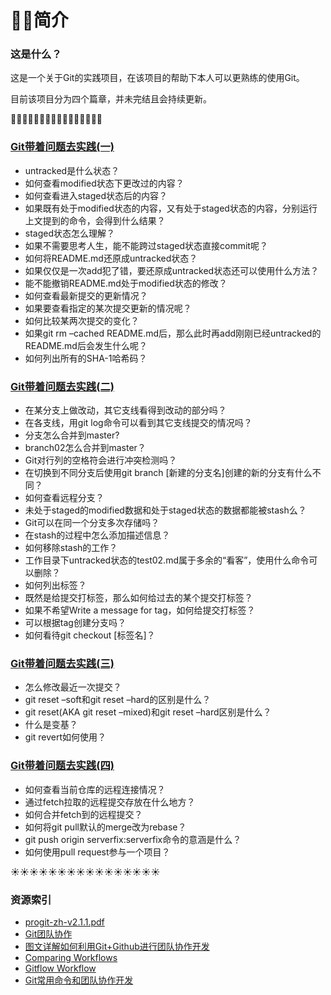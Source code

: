 # :trumpet::trumpet:简介

### 这是什么？

这是一个关于Git的实践项目，在该项目的帮助下本人可以更熟练的使用Git。

目前该项目分为四个篇章，并未完结且会持续更新。

:high_brightness::high_brightness::high_brightness::high_brightness::high_brightness::high_brightness::high_brightness::high_brightness::high_brightness::high_brightness::high_brightness::high_brightness::high_brightness::high_brightness::high_brightness::high_brightness:

### [Git带着问题去实践(一)](https://cgiirw.github.io/2018/04/12/Git_Prac/)

- untracked是什么状态？
- 如何查看modified状态下更改过的内容？
- 如何查看进入staged状态后的内容？
- 如果既有处于modified状态的内容，又有处于staged状态的内容，分别运行上文提到的命令，会得到什么结果？
- staged状态怎么理解？
- 如果不需要思考人生，能不能跨过staged状态直接commit呢？
- 如何将README.md还原成untracked状态？
- 如果仅仅是一次add犯了错，要还原成untracked状态还可以使用什么方法？
- 能不能撤销README.md处于modified状态的修改？
- 如何查看最新提交的更新情况？
- 如果要查看指定的某次提交更新的情况呢？
- 如何比较某两次提交的变化？
- 如果git rm –cached README.md后，那么此时再add刚刚已经untracked的README.md后会发生什么呢？
- 如何列出所有的SHA-1哈希码？

### [Git带着问题去实践(二)](https://cgiirw.github.io/2018/04/13/Git_Prac02/)

- 在某分支上做改动，其它支线看得到改动的部分吗？
- 在各支线，用git log命令可以看到其它支线提交的情况吗？
- 分支怎么合并到master?
- branch02怎么合并到master？
- Git对行列的空格符会进行冲突检测吗？
- 在切换到不同分支后使用git branch [新建的分支名]创建的新的分支有什么不同？
- 如何查看远程分支？
- 未处于staged的modified数据和处于staged状态的数据都能被stash么？
- Git可以在同一个分支多次存储吗？
- 在stash的过程中怎么添加描述信息？
- 如何移除stash的工作？
- 工作目录下untracked状态的test02.md属于多余的“看客”，使用什么命令可以删除？
- 如何列出标签？
- 既然是给提交打标签，那么如何给过去的某个提交打标签？
- 如果不希望Write a message for tag，如何给提交打标签？
- 可以根据tag创建分支吗？
- 如何看待git checkout [标签名]？

### [Git带着问题去实践(三)](https://cgiirw.github.io/2018/05/11/Git-Prac03/)

- 怎么修改最近一次提交？
- git reset –soft和git reset –hard的区别是什么？
- git reset(AKA git reset –mixed)和git reset –hard区别是什么？
- 什么是变基？
- git revert如何使用？

### [Git带着问题去实践(四)](https://cgiirw.github.io/2018/05/15/Git-Prac04/)

- 如何查看当前仓库的远程连接情况？
- 通过fetch拉取的远程提交存放在什么地方？
- 如何合并fetch到的远程提交？
- 如何将git pull默认的merge改为rebase？
- git push origin serverfix:serverfix命令的意涵是什么？
- 如何使用pull request参与一个项目？

:sunny::sunny::sunny::sunny::sunny::sunny::sunny::sunny::sunny::sunny::sunny::sunny::sunny::sunny::sunny::sunny:

### 资源索引

- [progit-zh-v2.1.1.pdf](https://git-scm.com/book/zh/v2)
- [Git团队协作](https://book.douban.com/subject/27046286/)
- [图文详解如何利用Git+Github进行团队协作开发](https://zhuanlan.zhihu.com/p/23478654)
- [Comparing Workflows](https://www.atlassian.com/git/tutorials/comparing-workflows)
- [Gitflow Workflow](https://www.atlassian.com/git/tutorials/comparing-workflows/gitflow-workflow)
- [Git常用命令和团队协作开发](https://www.jianshu.com/p/d62e24f0dd12)
